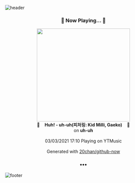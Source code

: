 ![header](https://capsule-render.vercel.app/api?type=wave&height=170&section=header&text=Hi.%20I'm%20SHIFT&fontColor=090707&fontAlignX=45&fontAlignY=65&fontSize=100)

<h3 align="center">🎵 Now Playing... 🎵</h3>
<p align="center">
  <a href="https://music.youtube.com/watch?v=cJtlLS6LPEc">
    <img width="300" src="https://lh3.googleusercontent.com/AkehRocN66EQuMNSEMjG54PKajNKlAMmQgBnJb3bFj6AGRgK797xLnOebDj0vpXJ1FmLg47JHwmQggpi">
  </a>
  <br>
  🎵&nbsp&nbsp&nbsp <b>Huh! - uh-uh(피처링: Kid Milli, Gaeko)</b> &nbsp&nbsp&nbsp🎵
  <br>
  on <b>uh-uh</b>
  
  <br />
  <br />
  03/03/2021 17:10 Playing on YTMusic
  <br />
  <br />
  Generated with <a href="https://github.com/20chan/github-now">20chan/github-now</a>
</p>

<h3 align="center">•••</h3>

![footer](https://capsule-render.vercel.app/api?type=wave&height=150&section=footer)
